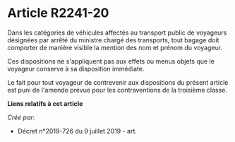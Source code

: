 # Article R2241-20

Dans les catégories de véhicules affectés au transport public de voyageurs désignées par arrêté du ministre chargé des
transports, tout bagage doit comporter de manière visible la mention des nom et prénom du voyageur.

Ces dispositions ne s'appliquent pas aux effets ou menus objets que le voyageur conserve à sa disposition immédiate.

Le fait pour tout voyageur de contrevenir aux dispositions du présent article est puni de l'amende prévue pour les
contraventions de la troisième classe.

**Liens relatifs à cet article**

_Créé par_:

  - Décret n°2019-726 du 9 juillet 2019 - art.
